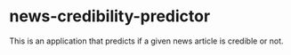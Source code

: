 # news-credibility-predictor
This is an application that predicts if a given news article is credible or not.
